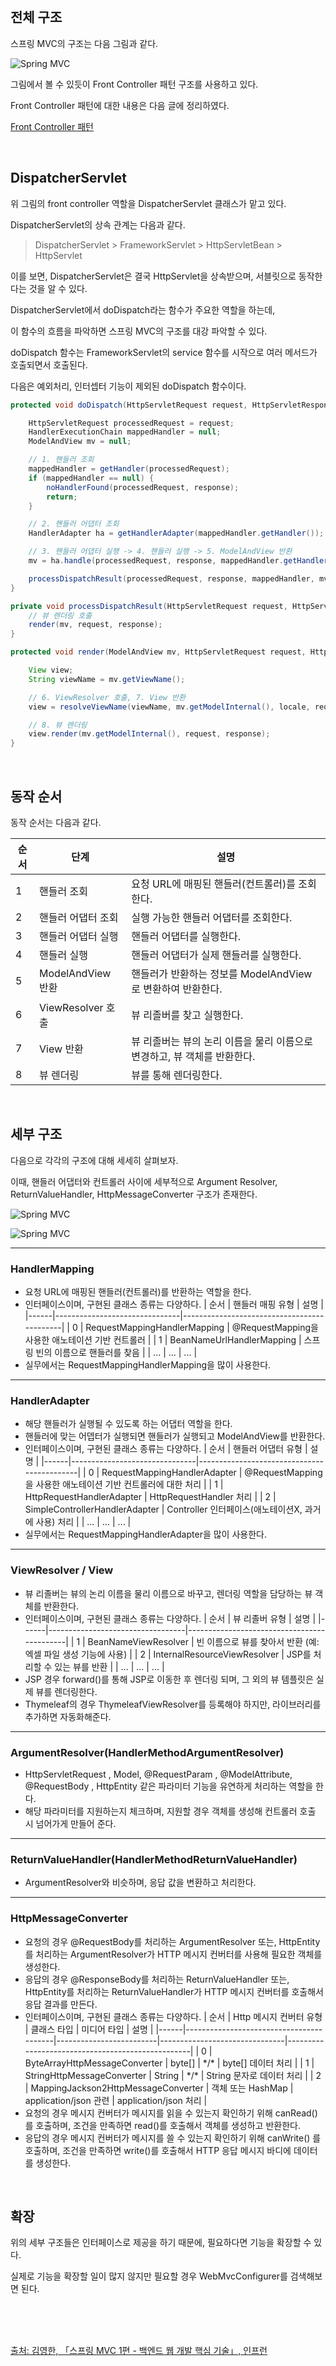<br />

## 전체 구조

스프링 MVC의 구조는 다음 그림과 같다.

<p></p>

![Spring MVC](https://img1.daumcdn.net/thumb/R1280x0/?scode=mtistory2&fname=https%3A%2F%2Fblog.kakaocdn.net%2Fdn%2FnN1un%2FbtsC2zYFLF8%2FzN4A0Z6cKx0OxKv4uFykPk%2Fimg.png)

<p></p>

그림에서 볼 수 있듯이 Front Controller 패턴 구조를 사용하고 있다.

Front Controller 패턴에 대한 내용은 다음 글에 정리하였다.

[Front Controller 패턴](https://heejinee3.tistory.com/38)

<br />

## DispatcherServlet

위 그림의 front controller 역할을 DispatcherServlet 클래스가 맡고 있다.

DispatcherServlet의 상속 관계는 다음과 같다.

> DispatcherServlet > FrameworkServlet > HttpServletBean > HttpServlet

이를 보면, DispatcherServlet은 결국 HttpServlet을 상속받으며, 서블릿으로 동작한다는 것을 알 수 있다.

<p></p>

DispatcherServlet에서 doDispatch라는 함수가 주요한 역할을 하는데,

이 함수의 흐름을 파악하면 스프링 MVC의 구조를 대강 파악할 수 있다.

doDispatch 함수는 FrameworkServlet의 service 함수를 시작으로 여러 메서드가 호출되면서 호출된다.

다음은 예외처리, 인터셉터 기능이 제외된 doDispatch 함수이다.

```java
protected void doDispatch(HttpServletRequest request, HttpServletResponseresponse) throws Exception {

    HttpServletRequest processedRequest = request;
    HandlerExecutionChain mappedHandler = null;
    ModelAndView mv = null;

    // 1. 핸들러 조회
    mappedHandler = getHandler(processedRequest);
    if (mappedHandler == null) {
        noHandlerFound(processedRequest, response);
        return;
    }

    // 2. 핸들러 어댑터 조회
    HandlerAdapter ha = getHandlerAdapter(mappedHandler.getHandler());

    // 3. 핸들러 어댑터 실행 -> 4. 핸들러 실행 -> 5. ModelAndView 반환
    mv = ha.handle(processedRequest, response, mappedHandler.getHandler());

    processDispatchResult(processedRequest, response, mappedHandler, mv, dispatchException);
}

private void processDispatchResult(HttpServletRequest request, HttpServletResponse response, HandlerExecutionChain mappedHandler, ModelAndView mv, Exception exception) throws Exception {
    // 뷰 렌더링 호출
    render(mv, request, response);
}

protected void render(ModelAndView mv, HttpServletRequest request, HttpServletResponse response) throws Exception {

    View view;
    String viewName = mv.getViewName();

    // 6. ViewResolver 호출, 7. View 반환
    view = resolveViewName(viewName, mv.getModelInternal(), locale, request);

    // 8. 뷰 렌더링
    view.render(mv.getModelInternal(), request, response);
}
```

<br />

## 동작 순서

동작 순서는 다음과 같다.

| 순서 | 단계               | 설명                                                                     |
| ---- | ------------------ | ------------------------------------------------------------------------ |
| 1    | 핸들러 조회        | 요청 URL에 매핑된 핸들러(컨트롤러)를 조회한다.                           |
| 2    | 핸들러 어댑터 조회 | 실행 가능한 핸들러 어댑터를 조회한다.                                    |
| 3    | 핸들러 어댑터 실행 | 핸들러 어댑터를 실행한다.                                                |
| 4    | 핸들러 실행        | 핸들러 어댑터가 실제 핸들러를 실행한다.                                  |
| 5    | ModelAndView 반환  | 핸들러가 반환하는 정보를 ModelAndView로 변환하여 반환한다.               |
| 6    | ViewResolver 호출  | 뷰 리졸버를 찾고 실행한다.                                               |
| 7    | View 반환          | 뷰 리졸버는 뷰의 논리 이름을 물리 이름으로 변경하고, 뷰 객체를 반환한다. |
| 8    | 뷰 렌더링          | 뷰를 통해 렌더링한다.                                                    |

<br />

## 세부 구조

다음으로 각각의 구조에 대해 세세히 살펴보자.

이때, 핸들러 어댑터와 컨트롤러 사이에 세부적으로 Argument Resolver, ReturnValueHandler, HttpMessageConverter 구조가 존재한다.

<p></p>

![Spring MVC](https://img1.daumcdn.net/thumb/R1280x0/?scode=mtistory2&fname=https%3A%2F%2Fblog.kakaocdn.net%2Fdn%2FnN1un%2FbtsC2zYFLF8%2FzN4A0Z6cKx0OxKv4uFykPk%2Fimg.png)

![Spring MVC](https://img1.daumcdn.net/thumb/R1280x0/?scode=mtistory2&fname=https%3A%2F%2Fblog.kakaocdn.net%2Fdn%2FbFQ0B5%2FbtsC1ETrHUx%2F0oS51sNZ4wSC7L4RKPKfzk%2Fimg.png)

<hr />

### HandlerMapping

- 요청 URL에 매핑된 핸들러(컨트롤러)를 반환하는 역할을 한다.
- 인터페이스이며, 구현된 클래스 종류는 다양하다.
  | 순서 | 핸들러 매핑 유형 | 설명 |
  |------|-------------------------------|--------------------------------------------|
  | 0 | RequestMappingHandlerMapping | @RequestMapping을 사용한 애노테이션 기반 컨트롤러 |
  | 1 | BeanNameUrlHandlerMapping | 스프링 빈의 이름으로 핸들러를 찾음 |
  | ... | ... | ... |
- 실무에서는 RequestMappingHandlerMapping을 많이 사용한다.

<hr />

### HandlerAdapter

- 해당 핸들러가 실행될 수 있도록 하는 어댑터 역할을 한다.
- 핸들러에 맞는 어뎁터가 실행되면 핸들러가 실행되고 ModelAndView를 반환한다.
- 인터페이스이며, 구현된 클래스 종류는 다양하다.
  | 순서 | 핸들러 어댑터 유형 | 설명 |
  |------|-------------------------------|--------------------------------------------|
  | 0 | RequestMappingHandlerAdapter | @RequestMapping을 사용한 애노테이션 기반 컨트롤러에 대한 처리 |
  | 1 | HttpRequestHandlerAdapter | HttpRequestHandler 처리 |
  | 2 | SimpleControllerHandlerAdapter | Controller 인터페이스(애노테이션X, 과거에 사용) 처리 |
  | ... | ... | ... |
- 실무에서는 RequestMappingHandlerAdapter을 많이 사용한다.

<hr />

### ViewResolver / View

- 뷰 리졸버는 뷰의 논리 이름을 물리 이름으로 바꾸고, 렌더링 역할을 담당하는 뷰 객체를 반환한다.
- 인터페이스이며, 구현된 클래스 종류는 다양하다.
  | 순서 | 뷰 리졸버 유형 | 설명 |
  |------|----------------------------------|--------------------------------------------|
  | 1 | BeanNameViewResolver | 빈 이름으로 뷰를 찾아서 반환 (예: 엑셀 파일 생성 기능에 사용) |
  | 2 | InternalResourceViewResolver | JSP를 처리할 수 있는 뷰를 반환 |
  | ... | ... | ... |
- JSP 경우 forward()를 통해 JSP로 이동한 후 렌더링 되며, 그 외의 뷰 템플릿은 실제 뷰를 렌더링한다.
- Thymeleaf의 경우 ThymeleafViewResolver를 등록해야 하지만, 라이브러리를 추가하면 자동화해준다.

<hr />

### ArgumentResolver(HandlerMethodArgumentResolver)

- HttpServletRequest , Model, @RequestParam , @ModelAttribute, @RequestBody , HttpEntity 같은 파라미터 기능을 유연하게 처리하는 역할을 한다.
- 해당 파라미터를 지원하는지 체크하며, 지원할 경우 객체를 생성해 컨트롤러 호출 시 넘어가게 만들어 준다.

<hr />

### ReturnValueHandler(HandlerMethodReturnValueHandler)

- ArgumentResolver와 비슷하며, 응답 값을 변환하고 처리한다.

<hr />

### HttpMessageConverter

- 요청의 경우 @RequestBody를 처리하는 ArgumentResolver 또는, HttpEntity를 처리하는 ArgumentResolver가 HTTP 메시지 컨버터를 사용해 필요한 객체를 생성한다.
- 응답의 경우 @ResponseBody를 처리하는 ReturnValueHandler 또는, HttpEntity를 처리하는 ReturnValueHandler가 HTTP 메시지 컨버터를 호출해서 응답 결과를 만든다.
- 인터페이스이며, 구현된 클래스 종류는 다양하다.
  | 순서 | Http 메시지 컨버터 유형 | 클래스 타입 | 미디어 타입 | 설명 |
  |------|-----------------------------------------|-------------------------|-------------------------------|--------------------------------------------------|
  | 0 | ByteArrayHttpMessageConverter | byte[] | \*/\* | byte[] 데이터 처리 |
  | 1 | StringHttpMessageConverter | String | \*/\* | String 문자로 데이터 처리 |
  | 2 | MappingJackson2HttpMessageConverter | 객체 또는 HashMap | application/json 관련 | application/json 처리 |
- 요청의 경우 메시지 컨버터가 메시지를 읽을 수 있는지 확인하기 위해 canRead() 를 호출하며, 조건을 만족하면 read()를 호출해서 객체를 생성하고 반환한다.
- 응답의 경우 메시지 컨버터가 메시지를 쓸 수 있는지 확인하기 위해 canWrite() 를 호출하며, 조건을 만족하면 write()를 호출해서 HTTP 응답 메시지 바디에 데이터를 생성한다.

<br />

## 확장

위의 세부 구조들은 인터페이스로 제공을 하기 때문에, 필요하다면 기능을 확장할 수 있다.

실제로 기능을 확장할 일이 많지 않지만 필요할 경우 WebMvcConfigurer를 검색해보면 된다.

<br />
<br />
<br />

[출처: 김영한, 「스프링 MVC 1편 - 백엔드 웹 개발 핵심 기술」, 인프런](https://www.inflearn.com/course/%EC%8A%A4%ED%94%84%EB%A7%81-mvc-1)

<br />
